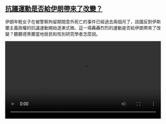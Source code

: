 <!--1669283224000-->
[抗議運動是否給伊朗帶來了改變？](https://www.dw.com/zh/%E6%8A%97%E8%AD%B0%E9%81%8B%E5%8B%95%E6%98%AF%E5%90%A6%E7%B5%A6%E4%BC%8A%E6%9C%97%E5%B8%B6%E4%BE%86%E4%BA%86%E6%94%B9%E8%AE%8A%EF%BC%9F/a-63868227)
------

<p>伊朗年輕女子在被警察拘留期間意外死亡的事件已經過去兩個月了，該國反對伊斯蘭主義政權的抗議運動開始逐漸式微。這一場轟轟烈烈的運動是否給伊朗帶來了改變？聽聽德黑蘭當地居民和性別研究學者怎麼説。</small></p><video src="https://tvdownloaddw-a.akamaihd.net/dwtv_video/flv/vdt_zh/2022/bchi221124_001_bchi_221124_iran_01r_AVC_1280x720.mp4" controls style="width:100%"></video>
